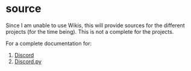 # source
Since I am unable to use Wikis, this will provide sources for the different projects (for the time being).
This is not a complete for the projects. 

For a complete documentation for:
1. [Discord](https://discord.com/developers/docs/intro)
2. [Discord.py](https://github.com/Rapptz/discord.py)
